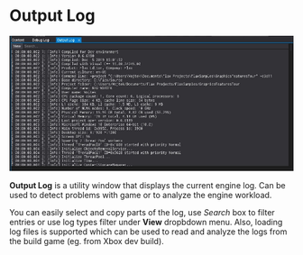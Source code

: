 # Output Log

![Output Log](media/output-log.jpg)

**Output Log** is a utility window that displays the current engine log. Can be used to detect problems with game or to analyze the engine workload.

You can easily select and copy parts of the log, use *Search* box to filter entries or use log types filter under **View** dropbdown menu. Also, loading log files is supported which can be used to read and analyze the logs from the build game (eg. from Xbox dev build).
